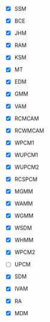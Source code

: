 - [x] SSM
- [x] BCE
- [x] JHM
- [x] RAM
- [x] KSM
- [x] MT
- [x] EDM
- [x] GMM

- [x] VAM
- [x] RCMCAM
- [x] RCWMCAM
- [x] WPCM1
- [x] WUPCM1
- [x] WUPCM2
- [x] RCSPCM
- [x] MGMM

- [x] WAMM
- [x] WGMM
- [x] WSDM
- [x] WHMM

- [x] WPCM2
- [ ] UPCM
- [x] SDM

- [x] IVAM
- [x] RA
- [x] MDM